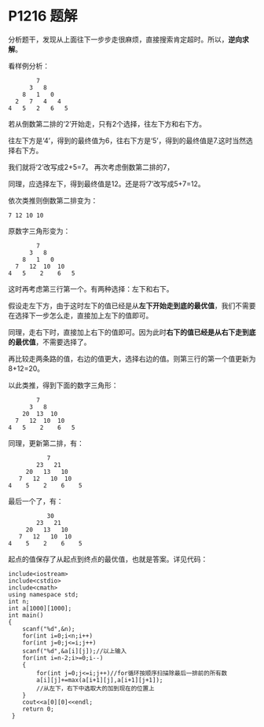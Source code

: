 # P1216 题解

  分析题干，发现从上面往下一步步走很麻烦，直接搜索肯定超时。所以，**逆向求解**。

  看样例分析：
  
            7 
          3   8 
    	8   1   0 
      2   7   4   4 
    4   5   2   6   5


   若从倒数第二排的‘2’开始走，只有2个选择，往左下方和右下方。
   
   往左下方是‘4’，得到的最终值为6，往右下方是‘5’，得到的最终值是7.这时当然选择右下方。
   
   我们就将‘2’改写成2+5=7。 再次考虑倒数第二排的7，

   同理，应选择左下，得到最终值是12。还是将‘7’改写成5+7=12。 
   
   依次类推则倒数第二排变为： 
  
    7 12 10 10 
  
   原数字三角形变为： 
    
            7 
          3   8 
    	8   1   0 
      7   12  10  10 
    4   5    2    6   5

  
   这时再考虑第三行第一个。有两种选择：左下和右下。
   
   假设走左下方，由于这时左下的值已经是从**左下开始走到底的最优值**，我们不需要在选择下一步怎么走，直接加上左下的值即可。 
    
   同理，走右下时，直接加上右下的值即可。因为此时**右下的值已经是从右下走到底的最优值**，不需要选择了。 
    
   再比较走两条路的值，右边的值更大，选择右边的值。则第三行的第一个值更新为8+12=20。 
   
   以此类推，得到下面的数字三角形： 
   
            7 
          3   8 
    	20  13  10 
      7   12  10  10 
    4   5    2    6   5
    
   同理，更新第二排，有： 
        
               7 
            23   21 
         20   13   10 
       7   12   10  10 
    4    5    2    6    5 
    
   最后一个了，有： 
    
               30 
            23   21 
         20   13   10 
       7   12   10  10 
    4    5    2    6    5 
    
   起点的值保存了从起点到终点的最优值，也就是答案。详见代码：

    include<iostream> 
	include<cstdio> 
	include<cmath> 
	using namespace std;  
	int n;  
	int a[1000][1000];  
	int main()  
	{       
 		scanf("%d",&n);  
 		for(int i=0;i<n;i++)  
 		for(int j=0;j<=i;j++)  
 		scanf("%d",&a[i][j]);//以上输入  
 		for(int i=n-2;i>=0;i--)   
 		{  
     		for(int j=0;j<=i;j++)//for循环按顺序扫描除最后一排前的所有数  
  			a[i][j]+=max(a[i+1][j],a[i+1][j+1]); 
            //从左下，右下中选取大的加到现在的位置上 
        } 
        cout<<a[0][0]<<endl; 
        return 0; 
     }